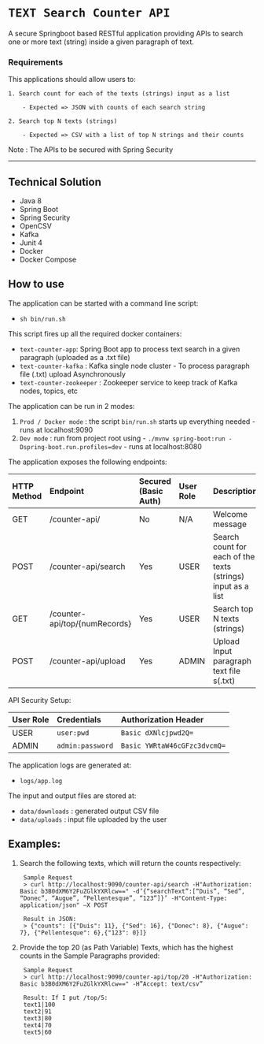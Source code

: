 

`TEXT Search Counter API`
=====================


A secure Springboot based RESTful application providing APIs to search one or more text (string) inside a given paragraph of text.

### Requirements
This applications should allow users to:

    1. Search count for each of the texts (strings) input as a list
        
        - Expected => JSON with counts of each search string 
        
    2. Search top N texts (strings)
    
        - Expected => CSV with a list of top N strings and their counts
        
Note : The APIs to be secured with Spring Security

---------

Technical Solution
-----

- Java 8
- Spring Boot
- Spring Security
- OpenCSV
- Kafka
- Junit 4
- Docker
- Docker Compose

How to use
----

The application can be started with a command line script:

- `sh bin/run.sh`

This script fires up all the required docker containers:

- `text-counter-app`: Spring Boot app to process text search in a given paragraph (uploaded as a .txt file)   
- `text-counter-kafka` : Kafka single node cluster - To process paragraph file (.txt) upload Asynchronously
- `text-counter-zookeeper` : Zookeeper service to keep track of Kafka nodes, topics, etc

The application can be run in 2 modes:

1. `Prod / Docker mode` : the script `bin/run.sh` starts up everything needed - runs at localhost:9090
2. `Dev mode` : run from project root using - `./mvnw spring-boot:run -Dspring-boot.run.profiles=dev` - runs at localhost:8080

The application exposes the following endpoints:

| HTTP Method  | Endpoint                       | Secured (Basic Auth)  | User Role | Description                                                   |
|:-------------|:-------------------------------|:----------------------|:----------|:--------------------------------------------------------------| 
| GET          | /counter-api/                  | No                    | N/A       | Welcome message                                               |
| POST         | /counter-api/search            | Yes                   | USER      | Search count for each of the texts (strings) input as a list  |
| GET          | /counter-api/top/{numRecords}  | Yes                   | USER      | Search top N texts (strings)                                  |
| POST         | /counter-api/upload            | Yes                   | ADMIN     | Upload Input paragraph text file s(.txt)                      |


API Security Setup:

| User Role     | Credentials         | Authorization Header         |
|:--------------|:--------------------|:-----------------------------|
| USER          | `user:pwd`          | `Basic dXNlcjpwd2Q=`         |
| ADMIN         | `admin:password`    | `Basic YWRtaW46cGFzc3dvcmQ=` |


The application logs are generated at:

- `logs/app.log` 

The input and output files are stored at:

- `data/downloads` : generated output CSV file
- `data/uploads` : input file uploaded by the user


Examples: 
----

1. Search the following texts, which will return the counts respectively:

        Sample Request
        > curl http://localhost:9090/counter-api/search -H"Authorization: Basic b3B0dXM6Y2FuZGlkYXRlcw==" -d’{“searchText”:[“Duis”, “Sed”, “Donec”, “Augue”, “Pellentesque”, “123”]}’ -H"Content-Type: application/json" –X POST
        
        Result in JSON:
        > {"counts": [{"Duis": 11}, {"Sed": 16}, {"Donec": 8}, {"Augue": 7}, {"Pellentesque": 6},{"123": 0}]}

2. Provide the top 20 (as Path Variable) Texts, which has the highest counts in the Sample Paragraphs provided:

        Sample Request
        > curl http://localhost:9090/counter-api/top/20 -H"Authorization: Basic b3B0dXM6Y2FuZGlkYXRlcw==" -H”Accept: text/csv”
        
        Result: If I put /top/5:
        text1|100
        text2|91
        text3|80
        text4|70
        text5|60


